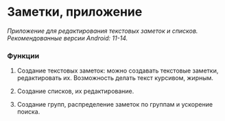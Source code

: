 # Заметки, приложение

_Приложение для редактирования текстовых заметок и списков._
_*Рекомендованные версии Android: 11-14.*_

### Функции

1. Создание текстовых заметок: можно создавать текстовые заметки, редактировать их. Возможность делать текст курсивом, жирным.

1. Создание списков, их редактирование.

1. Создание групп, распределение заметок по группам и ускорение поиска.
